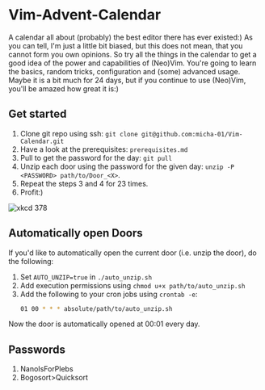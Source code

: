 # Vim-Advent-Calendar
A calendar all about (probably) the best editor there has ever existed:)
As you can tell, I'm just a little bit biased, but this does not mean, that you cannot form you own opinions.
So try all the things in the calendar to get a good idea of the power and capabilities of (Neo)Vim.
You're going to learn the basics, random tricks, configuration and (some) advanced usage.
Maybe it is a bit much for 24 days, but if you continue to use (Neo)Vim, you'll be amazed how great it is:)

## Get started
1. Clone git repo using ssh: `git clone git@github.com:micha-01/Vim-Calendar.git`
2. Have a look at the prerequisites: `prerequisites.md`
3. Pull to get the password for the day: `git pull`
4. Unzip each door using the password for the given day: `unzip -P <PASSWORD> path/to/Door_<X>`.
5. Repeat the steps 3 and 4 for 23 times.
52. Profit:)

![xkcd 378](https://imgs.xkcd.com/comics/real_programmers.png)

## Automatically open Doors
If you'd like to automatically open the current door (i.e. unzip the door), do the following:
1. Set `AUTO_UNZIP=true` in `./auto_unzip.sh`
2. Add execution permissions using `chmod u+x path/to/auto_unzip.sh`
3. Add the following to your cron jobs using `crontab -e`:
    ```bash
    01 00 * * * absolute/path/to/auto_unzip.sh
    ```

Now the door is automatically opened at 00:01 every day.

## Passwords
1. NanoIsForPlebs
2. Bogosort>Quicksort
